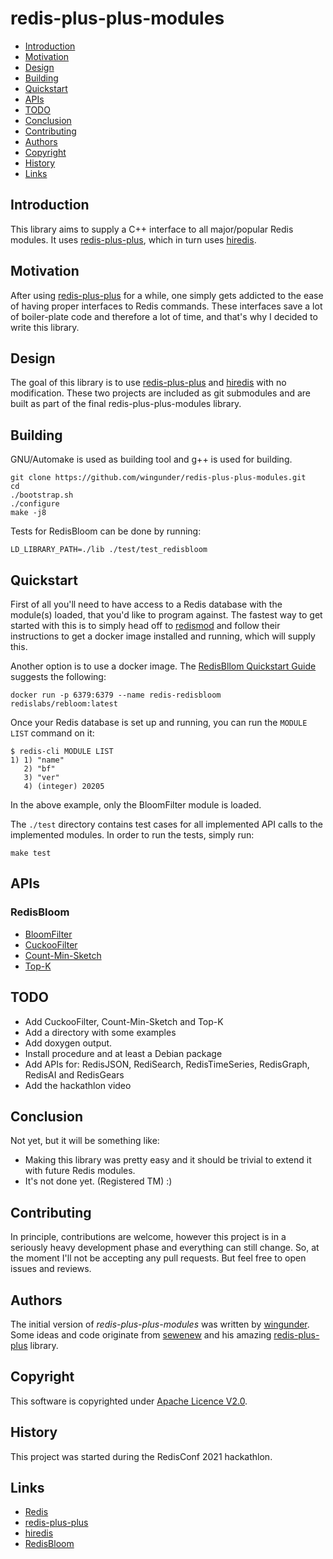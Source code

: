 # redis-plus-plus-modules

- [Introduction](#introduction)
- [Motivation](#motivation)
- [Design](#design)
- [Building](#building)
- [Quickstart](#quickstart)
- [APIs](#apis)
- [TODO](#todo)
- [Conclusion](#conclusion)
- [Contributing](#contributing)
- [Authors](#authors)
- [Copyright](#copyright)
- [History](#history)
- [Links](#links)

## Introduction

This library aims to supply a C++ interface to all major/popular Redis modules.
It uses [redis-plus-plus](https://github.com/sewenew/redis-plus-plus), which
in turn uses [hiredis](https://github.com/redis/hiredis).

## Motivation

After using [redis-plus-plus](https://github.com/sewenew/redis-plus-plus)
for a while, one simply gets addicted to the ease of having proper
interfaces to Redis commands. These interfaces save a lot of
boiler-plate code and therefore a lot of time, and that's why I
decided to write this library.

## Design

The goal of this library is to use
[redis-plus-plus](https://github.com/sewenew/redis-plus-plus) and
[hiredis](https://github.com/redis/hiredis) with no modification.
These two projects are included as git submodules and are built as
part of the final redis-plus-plus-modules library.

## Building

GNU/Automake is used as building tool and g++ is used for building.

```shell
git clone https://github.com/wingunder/redis-plus-plus-modules.git
cd
./bootstrap.sh
./configure
make -j8
```

Tests for RedisBloom can be done by running:
```shell
LD_LIBRARY_PATH=./lib ./test/test_redisbloom
```

## Quickstart

First of all you'll need to have access to a Redis database with the
module(s) loaded, that you'd like to program against. The fastest way
to get started with this is to simply head off to
[redismod](https://github.com/RedisLabsModules/redismod) and follow
their instructions to get a docker image installed and running, which
will supply this.

Another option is to use a docker image. The [RedisBllom Quickstart
Guide](https://oss.redislabs.com/redisbloom/Quick_Start/)
suggests the following:

```console
docker run -p 6379:6379 --name redis-redisbloom redislabs/rebloom:latest
```

Once your Redis database is set up and running, you can run the
`MODULE LIST` command on it:
```console
$ redis-cli MODULE LIST
1) 1) "name"
   2) "bf"
   3) "ver"
   4) (integer) 20205
```
In the above example, only the BloomFilter module is loaded.

The `./test` directory contains test cases for all implemented API
calls to the implemented modules. In order to run the tests, simply
run:

```shell
make test
```

## APIs

### RedisBloom

  - [BloomFilter](https://oss.redislabs.com/redisbloom/Bloom_Commands/)
  - [CuckooFilter](https://oss.redislabs.com/redisbloom/Cuckoo_Commands/)
  - [Count-Min-Sketch](https://oss.redislabs.com/redisbloom/Cuckoo_Commands/)
  - [Top-K](https://oss.redislabs.com/redisbloom/TopK_Commands/)

## TODO

  - Add CuckooFilter, Count-Min-Sketch and Top-K
  - Add a directory with some examples
  - Add doxygen output.
  - Install procedure and at least a Debian package
  - Add APIs for: RedisJSON, RediSearch, RedisTimeSeries, RedisGraph,
    RedisAI and RedisGears
  - Add the hackathlon video

## Conclusion

Not yet, but it will be something like:
   - Making this library was pretty easy and it should be trivial to
   extend it with future Redis modules.
   - It's not done yet. (Registered TM) :)

## Contributing

In principle, contributions are welcome, however this project is in a
seriously heavy development phase and everything can still change. So,
at the moment I'll not be accepting any pull requests. But feel free
to open issues and reviews.

## Authors

The initial version of *redis-plus-plus-modules* was written by [wingunder](https://github.com/wingunder).
Some ideas and code originate from
[sewenew](https://github.com/sewenew) and his amazing
[redis-plus-plus](https://github.com/sewenew/redis-plus-plus) library.

## Copyright

This software is copyrighted under [Apache Licence V2.0](https://www.apache.org/licenses/LICENSE-2.0).


## History

This project was started during the RedisConf 2021 hackathlon.

## Links

   - [Redis](https://redis.io/)
   - [redis-plus-plus](https://github.com/sewenew/redis-plus-plus)
   - [hiredis](https://github.com/redis/hiredis)
   - [RedisBloom](https://oss.redislabs.com/redisbloom/Bloom_Commands/)
